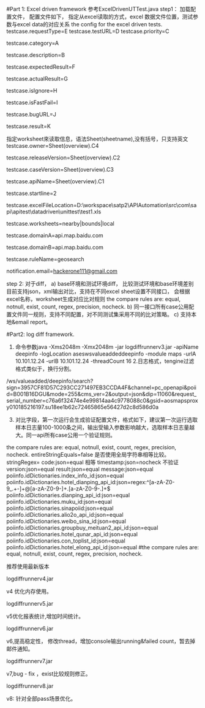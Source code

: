 
#Part 1: Excel driven framework
参考ExcelDrivenUTTest.java
step1： 加载配置文件，
配置文件如下， 指定从excel读取的方式，excel 数据文件位置，测试参数与excel data的对应关系
the config for the excel driven tests.
testcase.requestType=E
testcase.testURL=D
testcase.priority=C

	
testcase.category=A
	
testcase.description=B
	
testcase.expectedResult=F

testcase.actualResult=G
	
testcase.isIgnore=H
	
testcase.isFastFail=I
	
testcase.bugURL=J
	
testcase.result=K
	
指定worksheet來读取信息，语法Sheet(sheetname),没有括号，只支持英文 
testcase.owner=Sheet(overview).C4
	
testcase.releaseVersion=Sheet(overview).C2
	
testcase.caseVersion=Sheet(overview).C3
	
testcase.apiName=Sheet(overview).C1

testcase.startline=2
	
testcase.excelFileLocation=D:\\workspace\\satp2\\APIAutomation\\src\\com\\sapi\\apitest\\datadriven\\unittest\\test1.xls

testcase.worksheets=nearby|bounds|local

testcase.domainA=api.map.baidu.com

testcase.domainB=api.map.baidu.com

testcase.ruleName=geosearch

notification.email=hackerone111@gmail.com

step 2:
对于diff，
a) base环境和测试环境diff， 比较测试环境和base环境差别
目前支持json，xml输出对比，支持在不同excel sheet设置不同接口， 会根据excel名称，worksheet生成对应比对规则
the compare rules are: equal, notnull, exist, count, regex, precision, nocheck.
b) 同一接口所有case公用配置文件同一规则，支持不同配置，对不同测试集采用不同的比对策略。
c) 支持本地&email report。


#Part2: log diff framework.
1. 命令参数java -Xms2048m -Xmx2048m -jar logdiffrunnerv3.jar -apiName deepinfo -logLocation aseswsvalueaddeddeepinfo -module maps -urlA 10.101.12.24 -urlB 10.101.12.24 -threadCount 16 
2.日志格式，tengine过滤格式类似于，换行分割。

/ws/valueadded/deepinfo/search?sign=3957CF81D57C293CC271497EB3CCDA4F&channel=pc_openapi&poiid=B001B16DGU&mode=255&cms_ver=2&output=json&dip=11060&request_serial_number=c76a6f32474e4e99814aa4c9778088c0&gsid=aosmapsproxy010185216197.su18ee1b62c72465865e56427d2c8d586d0a

3. 对比字段，第一次运行会生成验证配置文件，格式如下，建议第一次运行选取样本日志量100-1000条之间，输出受输入参数影响越大，选取样本日志量越大。同一api所有case公用一个验证规则。

the compare rules are: equal, notnull, exist, count, regex, precision, nocheck.
entireStringEquals=false 是否使用全局字符串相等比较。
stringRegex= 
code:json=equal 相等
timestamp:json=nocheck 不验证
version:json=equal
result:json=equal
message:json=equal
poiinfo.idDictionaries.index_info_id:json=equal
poiinfo.idDictionaries.hotel_dianping_api_id:json=regex:^[a-zA-Z0-9_.+-]+@[a-zA-Z0-9-]+\.[a-zA-Z0-9-.]+$
poiinfo.idDictionaries.dianping_api_id:json=equal
poiinfo.idDictionaries.muku_id:json=equal
poiinfo.idDictionaries.sinapoiid:json=equal
poiinfo.idDictionaries.alio2o_api_id:json=equal
poiinfo.idDictionaries.weibo_sina_id:json=equal
poiinfo.idDictionaries.groupbuy_meituan2_api_id:json=equal
poiinfo.idDictionaries.hotel_qunar_api_id:json=equal
poiinfo.idDictionaries.con_toplist_id:json=equal
poiinfo.idDictionaries.hotel_elong_api_id:json=equal
#the compare rules are: equal, notnull, exist, count, regex, precision, nocheck.

推荐使用最新版本

logdiffrunnerv4.jar  

v4 优化内存使用。

logdiffrunnerv5.jar

v5优化报表统计,增加时间统计。

logdiffrunnerv6.jar

v6,提高稳定性， 修改thread，增加console输出running&failed  count，暂去掉邮件通知。

logdiffrunnerv7.jar

v7,bug  -  fix ，exist比较规则修正。

logdiffrunnerv8.jar

v8: 针对全部pass场景优化。
